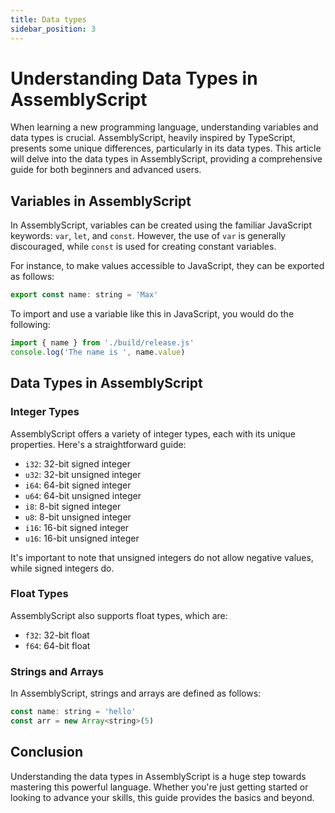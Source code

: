```yaml
---
title: Data types 
sidebar_position: 3
---
```


<head>
<title>
Understanding Data Types in AssemblyScript
</title>
</head>

# Understanding Data Types in AssemblyScript

When learning a new programming language, understanding variables and data types is crucial. AssemblyScript, heavily inspired by TypeScript, presents some unique differences, particularly in its data types. This article will delve into the data types in AssemblyScript, providing a comprehensive guide for both beginners and advanced users.

## Variables in AssemblyScript

In AssemblyScript, variables can be created using the familiar JavaScript keywords: `var`, `let`, and `const`. However, the use of `var` is generally discouraged, while `const` is used for creating constant variables. 

For instance, to make values accessible to JavaScript, they can be exported as follows:

```javascript
export const name: string = 'Max'
```

To import and use a variable like this in JavaScript, you would do the following:

```javascript
import { name } from './build/release.js'
console.log('The name is ', name.value)
```

## Data Types in AssemblyScript

### Integer Types

AssemblyScript offers a variety of integer types, each with its unique properties. Here's a straightforward guide:

- `i32`: 32-bit signed integer
- `u32`: 32-bit unsigned integer
- `i64`: 64-bit signed integer
- `u64`: 64-bit unsigned integer
- `i8`: 8-bit signed integer
- `u8`: 8-bit unsigned integer
- `i16`: 16-bit signed integer
- `u16`: 16-bit unsigned integer

It's important to note that unsigned integers do not allow negative values, while signed integers do.

### Float Types

AssemblyScript also supports float types, which are:

- `f32`: 32-bit float
- `f64`: 64-bit float

### Strings and Arrays

In AssemblyScript, strings and arrays are defined as follows:

```javascript
const name: string = 'hello'
const arr = new Array<string>(5)
```

## Conclusion

Understanding the data types in AssemblyScript is a huge step towards mastering this powerful language. Whether you're just getting started or looking to advance your skills, this guide provides the basics and beyond.

